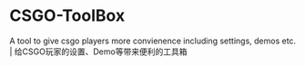 # CSGO-ToolBox
A tool to give csgo players more convienence including settings, demos etc. | 给CSGO玩家的设置、Demo等带来便利的工具箱
